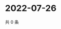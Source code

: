 # 2022-07-26

共 0 条

<!-- BEGIN WEIBO -->
<!-- 最后更新时间 Tue Jul 26 2022 04:01:10 GMT+0800 (China Standard Time) -->

<!-- END WEIBO -->
